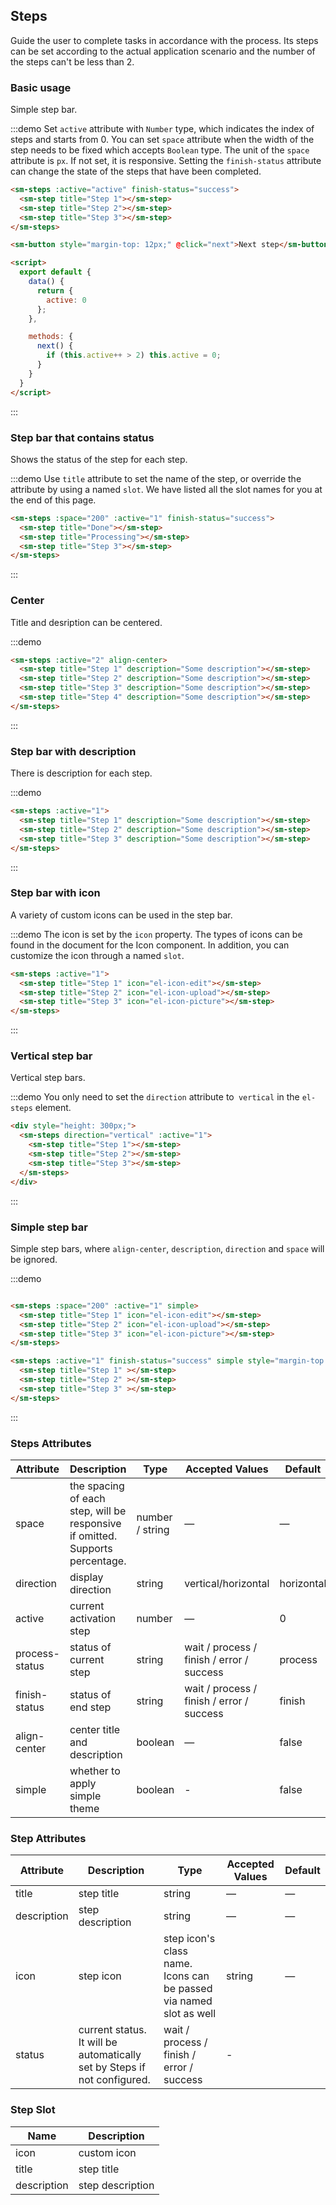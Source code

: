 <script>
  export default {
    data() {
      return {
        active: 0
      };
    },

    methods: {
      next() {
        if (this.active++ > 2) this.active = 0;
      }
    }
  }
</script>

## Steps

Guide the user to complete tasks in accordance with the process. Its steps can be set according to the actual application scenario and the number of the steps can't be less than 2.

### Basic usage

Simple step bar.

:::demo Set `active` attribute with `Number` type, which indicates the index of steps and starts from 0. You can set `space` attribute when the width of the step needs to be fixed which accepts `Boolean` type. The unit of the `space` attribute is `px`. If not set, it is responsive. Setting the `finish-status` attribute can change the state of the steps that have been completed.

```html
<sm-steps :active="active" finish-status="success">
  <sm-step title="Step 1"></sm-step>
  <sm-step title="Step 2"></sm-step>
  <sm-step title="Step 3"></sm-step>
</sm-steps>

<sm-button style="margin-top: 12px;" @click="next">Next step</sm-button>

<script>
  export default {
    data() {
      return {
        active: 0
      };
    },

    methods: {
      next() {
        if (this.active++ > 2) this.active = 0;
      }
    }
  }
</script>
```
:::

### Step bar that contains status

Shows the status of the step for each step.

:::demo Use `title` attribute to set the name of the step, or override the attribute by using a named `slot`. We have listed all the slot names for you at the end of this page.

```html
<sm-steps :space="200" :active="1" finish-status="success">
  <sm-step title="Done"></sm-step>
  <sm-step title="Processing"></sm-step>
  <sm-step title="Step 3"></sm-step>
</sm-steps>
```
:::

### Center 

Title and desription can be centered.

:::demo
```html
<sm-steps :active="2" align-center>
  <sm-step title="Step 1" description="Some description"></sm-step>
  <sm-step title="Step 2" description="Some description"></sm-step>
  <sm-step title="Step 3" description="Some description"></sm-step>
  <sm-step title="Step 4" description="Some description"></sm-step>
</sm-steps>
```
:::

### Step bar with description

There is description for each step.

:::demo
```html
<sm-steps :active="1">
  <sm-step title="Step 1" description="Some description"></sm-step>
  <sm-step title="Step 2" description="Some description"></sm-step>
  <sm-step title="Step 3" description="Some description"></sm-step>
</sm-steps>
```
:::

### Step bar with icon

A variety of custom icons can be used in the step bar.

:::demo The icon is set by the `icon` property. The types of icons can be found in the document for the Icon component. In addition, you can customize the icon through a named `slot`.

```html
<sm-steps :active="1">
  <sm-step title="Step 1" icon="el-icon-edit"></sm-step>
  <sm-step title="Step 2" icon="el-icon-upload"></sm-step>
  <sm-step title="Step 3" icon="el-icon-picture"></sm-step>
</sm-steps>
```
:::

### Vertical step bar

Vertical step bars.

:::demo You only need to set the `direction` attribute to` vertical` in the `el-steps` element.

```html
<div style="height: 300px;">
  <sm-steps direction="vertical" :active="1">
    <sm-step title="Step 1"></sm-step>
    <sm-step title="Step 2"></sm-step>
    <sm-step title="Step 3"></sm-step>
  </sm-steps>
</div>
```
:::

### Simple step bar
Simple step bars, where `align-center`, `description`, `direction` and `space` will be ignored.

:::demo
```html

<sm-steps :space="200" :active="1" simple>
  <sm-step title="Step 1" icon="el-icon-edit"></sm-step>
  <sm-step title="Step 2" icon="el-icon-upload"></sm-step>
  <sm-step title="Step 3" icon="el-icon-picture"></sm-step>
</sm-steps>

<sm-steps :active="1" finish-status="success" simple style="margin-top: 20px">
  <sm-step title="Step 1" ></sm-step>
  <sm-step title="Step 2" ></sm-step>
  <sm-step title="Step 3" ></sm-step>
</sm-steps>
```
:::

### Steps Attributes

| Attribute      | Description          | Type      | Accepted Values       | Default  |
|---------- |-------- |---------- |-------------  |-------- |
| space | the spacing of each step, will be responsive if omitted. Supports percentage. | number / string | — | — |
| direction | display direction | string | vertical/horizontal | horizontal |
| active | current activation step  | number | — | 0 |
| process-status | status of current step | string | wait / process / finish / error / success | process |
| finish-status | status of end step | string | wait / process / finish / error / success | finish |
| align-center | center title and description | boolean | — | false |
| simple | whether to apply simple theme | boolean | - | false |

### Step Attributes
| Attribute      | Description          | Type      | Accepted Values       | Default  |
|---------- |-------- |---------- |-------------  |-------- |
| title | step title | string | — | — |
| description | step description | string | — | — |
| icon | step icon | step icon's class name. Icons can be passed via named slot as well | string | — |
| status | current status. It will be automatically set by Steps if not configured. | wait / process / finish / error / success | - |

### Step Slot
| Name | Description |
|----|----|
| icon | custom icon |
| title | step title |
| description | step description |

